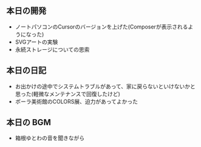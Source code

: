 ## 本日の開発
- ノートパソコンのCursorのバージョンを上げた(Composerが表示されるようになった)
- SVGアートの実験
- 永続ストレージについての思索

## 本日の日記
- お出かけの途中でシステムトラブルがあって、家に戻らないといけないかと思った(軽微なメンテナンスで回復したけど)
- ポーラ美術館のCOLORS展、迫力があってよかった

## 本日の BGM
- 箱根ゆとわの音を聞きながら